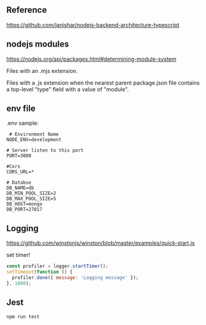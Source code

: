 ## Reference 

https://github.com/janishar/nodejs-backend-architecture-typescript


## nodejs modules 

https://nodejs.org/api/packages.html#determining-module-system

Files with an .mjs extension.

Files with a .js extension when the nearest parent package.json file contains a top-level "type" field with a value of "module".

## env file 

.env sample: 

``` env
 # Environment Name
NODE_ENV=development

# Server listen to this port
PORT=3000

#Cors
CORS_URL=*

# Databse
DB_NAME=db
DB_MIN_POOL_SIZE=2
DB_MAX_POOL_SIZE=5
DB_HOST=mongo
DB_PORT=27017
```

## Logging 

https://github.com/winstonjs/winston/blob/master/examples/quick-start.js

set timer! 

``` javascript
const profiler = logger.startTimer();
setTimeout(function () {
  profiler.done({ message: 'Logging message' });
}, 1000);
```

## Jest

```commandline
npm run test
```